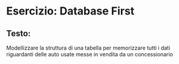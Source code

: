 # Esercizio: Database First

## Testo:

Modellizzare la struttura di una tabella per memorizzare tutti i dati riguardanti delle auto usate messe in vendita da un concessionario
